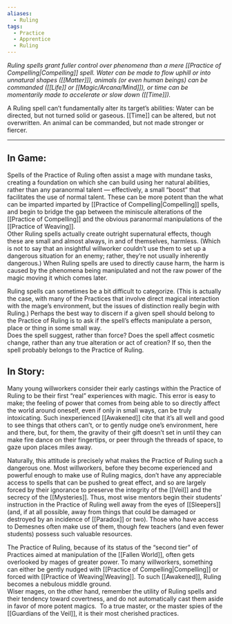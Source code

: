 ```yaml
---
aliases:
  - Ruling
tags:
  - Practice
  - Apprentice
  - Ruling
---
```


_Ruling spells grant fuller control over phenomena than a mere [[Practice of Compelling|Compelling]] spell. Water can be made to flow uphill or into unnatural shapes ([[Matter]]), animals (or even human beings) can be commanded ([[Life]] or [[Magic/Arcana/Mind]]), or time can be momentarily made to accelerate or slow down ([[Time]])._

A Ruling spell can’t fundamentally alter its target’s abilities: Water can be directed, but not turned solid or gaseous. [[Time]] can be altered, but not overwritten. An animal can be commanded, but not made stronger or fiercer.

---

## In Game:

Spells of the Practice of Ruling often assist a mage with mundane tasks, creating a foundation on which she can build using her natural abilities, rather than any paranormal talent — effectively, a small “boost” that facilitates the use of normal talent. These can be more potent than the what can be imparted imparted by [[Practice of Compelling|Compelling]] spells, and begin to bridge the gap between the miniscule alterations of the [[Practice of Compelling]] and the obvious paranormal manipulations of the [[Practice of Weaving]].\
Other Ruling spells actually create outright supernatural effects, though these are small and almost always, in and of themselves, harmless. (Which is not to say that an insightful willworker couldn’t use them to set up a dangerous situation for an enemy; rather, they’re not usually inherently dangerous.) When Ruling spells are used to directly cause harm, the harm is caused by the phenomena being manipulated and not the raw power of the magic moving it which comes later.

Ruling spells can sometimes be a bit difficult to categorize. (This is actually the case, with many of the Practices that involve direct magical interaction with the mage’s environment, but the issues of distinction really begin with Ruling.) Perhaps the best way to discern if a given spell should belong to the Practice of Ruling is to ask if the spell’s effects manipulate a person, place or thing in some small way.\
Does the spell suggest, rather than force? Does the spell affect cosmetic change, rather than any true alteration or act of creation? If so, then the spell probably belongs to the Practice of Ruling.

## In Story:

Many young willworkers consider their early castings within the Practice of Ruling to be their first “real” experiences with magic. This error is easy to make; the feeling of power that comes from being able to so directly affect the world around oneself, even if only in small ways, can be truly intoxicating. Such inexperienced [[Awakened]] cite that it’s all well and good to see things that others can’t, or to gently nudge one’s environment, here and there, but, for them, the gravity of their gift doesn’t set in until they can make fire dance on their fingertips, or peer through the threads of space, to gaze upon places miles away.  
  
Naturally, this attitude is precisely what makes the Practice of Ruling such a dangerous one. Most willworkers, before they become experienced and powerful enough to make use of Ruling magics, don’t have any appreciable access to spells that can be pushed to great effect, and so are largely forced by their ignorance to preserve the integrity of the [[Veil]] and the secrecy of the [[Mysteries]]. Thus, most wise mentors begin their students’ instruction in the Practice of Ruling well away from the eyes of [[Sleepers]] (and, if at all possible, away from things that could be damaged or destroyed by an incidence of [[Paradox]] or two). Those who have access to Demesnes often make use of them, though few teachers (and even fewer students) possess such valuable resources.

The Practice of Ruling, because of its status of the “second tier” of Practices aimed at manipulation of the [[Fallen World]], often gets overlooked by mages of greater power. To many willworkers, something can either be gently nudged with [[Practice of Compelling|Compelling]] or forced with [[Practice of Weaving|Weaving]]. To such [[Awakened]], Ruling becomes a nebulous middle ground.\
Wiser mages, on the other hand, remember the utility of Ruling spells and their tendency toward covertness, and do not automatically cast them aside in favor of more potent magics.  To a true master, or the master spies of the [[Guardians of the Veil]], it is their most cherished practices.